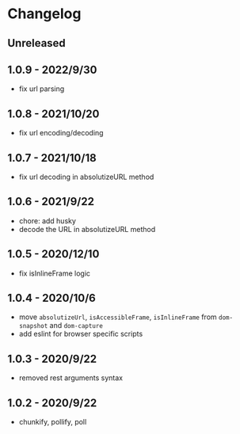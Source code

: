 
# Changelog

## Unreleased


## 1.0.9 - 2022/9/30

- fix url parsing

## 1.0.8 - 2021/10/20

- fix url encoding/decoding

## 1.0.7 - 2021/10/18

- fix url decoding in absolutizeURL method

## 1.0.6 - 2021/9/22

- chore: add husky
- decode the URL in absolutizeURL method

## 1.0.5 - 2020/12/10

- fix isInlineFrame logic

## 1.0.4 - 2020/10/6

- move `absolutizeUrl`, `isAccessibleFrame`, `isInlineFrame` from `dom-snapshot` and `dom-capture`
- add eslint for browser specific scripts

## 1.0.3 - 2020/9/22

- removed rest arguments syntax

## 1.0.2 - 2020/9/22

- chunkify, pollify, poll
